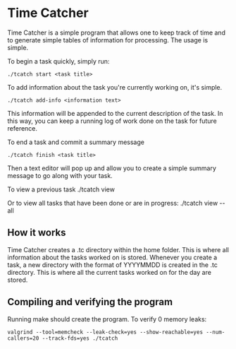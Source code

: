 Time Catcher
=======================================================================

Time Catcher is a simple program that allows one to keep track of time
and to generate simple tables of information for processing. The usage
is simple. 

To begin a task quickly, simply run:

    ./tcatch start <task title>

To add information about the task you're currently working on, it's
simple. 

    ./tcatch add-info <information text>

This information will be appended to the current description of the
task. In this way, you can keep a running log of work done on the task
for future reference.

To end a task and commit a summary message

    ./tcatch finish <task title> 
Then a text editor will pop up and allow you to create a simple summary
message to go along with your task.

To view a previous task
    ./tcatch view <task title>

Or to view all tasks that have been done or are in progress:
    ./tcatch view --all


How it works
-----------------------------------------------------------------------

Time Catcher creates a .tc directory within the home folder. This is
where all information about the tasks worked on is stored. Whenever you 
create a task, a new directory with the format of YYYYMMDD is created
in the .tc directory. This is where all the current tasks worked on for
the day are stored.


Compiling and verifying the program
-----------------------------------------------------------------------

Running make should create the program. To verify 0 memory leaks:

    valgrind --tool=memcheck --leak-check=yes --show-reachable=yes --num-callers=20 --track-fds=yes ./tcatch
 
